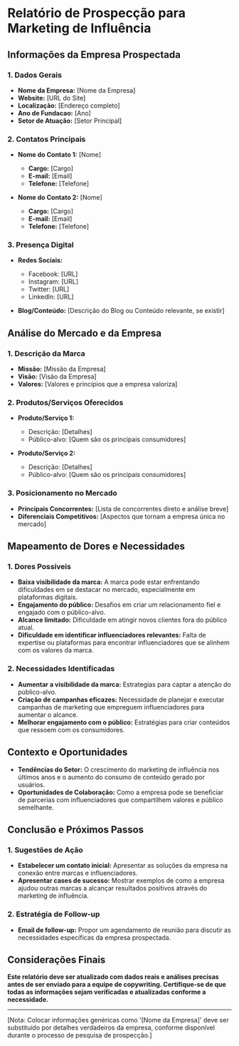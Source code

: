 # Relatório de Prospecção para Marketing de Influência

## Informações da Empresa Prospectada
### 1. Dados Gerais
- **Nome da Empresa:** [Nome da Empresa]
- **Website:** [URL do Site]
- **Localização:** [Endereço completo]
- **Ano de Fundacao:** [Ano]
- **Setor de Atuação:** [Setor Principal]
  
### 2. Contatos Principais
- **Nome do Contato 1:** [Nome]
  - **Cargo:** [Cargo]
  - **E-mail:** [Email]
  - **Telefone:** [Telefone]
  
- **Nome do Contato 2:** [Nome]
  - **Cargo:** [Cargo]
  - **E-mail:** [Email]
  - **Telefone:** [Telefone]

### 3. Presença Digital
- **Redes Sociais:**
  - Facebook: [URL] 
  - Instagram: [URL]
  - Twitter: [URL]
  - LinkedIn: [URL]

- **Blog/Conteúdo:** [Descrição do Blog ou Conteúdo relevante, se existir]

## Análise do Mercado e da Empresa
### 1. Descrição da Marca
- **Missão:** [Missão da Empresa]
- **Visão:** [Visão da Empresa]
- **Valores:** [Valores e princípios que a empresa valoriza]

### 2. Produtos/Serviços Oferecidos
- **Produto/Serviço 1:**
  - Descrição: [Detalhes]
  - Público-alvo: [Quem são os principais consumidores]

- **Produto/Serviço 2:**
  - Descrição: [Detalhes]
  - Público-alvo: [Quem são os principais consumidores]

### 3. Posicionamento no Mercado
- **Principais Concorrentes:** [Lista de concorrentes direto e análise breve]
- **Diferenciais Competitivos:** [Aspectos que tornam a empresa única no mercado]

## Mapeamento de Dores e Necessidades
### 1. Dores Possíveis
- **Baixa visibilidade da marca:** A marca pode estar enfrentando dificuldades em se destacar no mercado, especialmente em plataformas digitais.
- **Engajamento do público:** Desafios em criar um relacionamento fiel e engajado com o público-alvo.
- **Alcance limitado:** Dificuldade em atingir novos clientes fora do público atual.
- **Dificuldade em identificar influenciadores relevantes:** Falta de expertise ou plataformas para encontrar influenciadores que se alinhem com os valores da marca.

### 2. Necessidades Identificadas
- **Aumentar a visibilidade da marca:** Estrategias para captar a atenção do público-alvo.
- **Criação de campanhas eficazes:** Necessidade de planejar e executar campanhas de marketing que empreguem influenciadores para aumentar o alcance.
- **Melhorar engajamento com o público:** Estratégias para criar conteúdos que ressoem com os consumidores.

## Contexto e Oportunidades
- **Tendências do Setor:** O crescimento do marketing de influência nos últimos anos e o aumento do consumo de conteúdo gerado por usuários.
- **Oportunidades de Colaboração:** Como a empresa pode se beneficiar de parcerias com influenciadores que compartilhem valores e público semelhante.

## Conclusão e Próximos Passos
### 1. Sugestões de Ação
- **Estabelecer um contato inicial:** Apresentar as soluções da empresa na conexão entre marcas e influenciadores.
- **Apresentar cases de sucesso:** Mostrar exemplos de como a empresa ajudou outras marcas a alcançar resultados positivos através do marketing de influência.
  
### 2. Estratégia de Follow-up
- **Email de follow-up:** Propor um agendamento de reunião para discutir as necessidades específicas da empresa prospectada.

## Considerações Finais
**Este relatório deve ser atualizado com dados reais e análises precisas antes de ser enviado para a equipe de copywriting. Certifique-se de que todas as informações sejam verificadas e atualizadas conforme a necessidade.** 

--- 

[Nota: Colocar informações genéricas como '[Nome da Empresa]' deve ser substituído por detalhes verdadeiros da empresa, conforme disponível durante o processo de pesquisa de prospecção.]